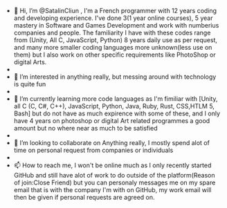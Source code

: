- 👋 Hi, I’m @SatalinCliun , I'm a French programmer with 12 years coding and developing experience. I've done 3(1 year online courses), 5 year mastery in Software and Games Development and work with numberius companies and people. The familiarity I have with these codes range from (Unity, All C, JavaScript, Python) 8 years daily use as per request, and many more smaller coding languages more unknown(less use on them) but I also work on other specific requirements like PhotoShop or digital Arts.
-  
- 👀 I’m interested in anything really, but messing around with technology is quite fun
- 
- 🌱 I’m currently learning more code languages as I'm fimiliar with [Unity, all C (C, C#, C++), JavaScript, Python, Java, Ruby, Rust, CSS,HTLM 5, Bash] but do not have as much expirence with some of these, and I only have 4 years on photoshop or digital Art related programmes a good amount but no where near as much to be satisfied 
- 
- 💞️ I’m looking to collaborate on Anything really, I mostly spend alot of time on personal request from companies or individuals 
- 
- 📫 How to reach me, I won't be online much as I only recently started GitHub and still have alot of work to do outside of the platform(Reason of join:Close Friend) but you can personaly messages me on my spare email that is with the company I'm with on GitHub, my work email will then be given if personal requests are agreed on.
<!---
SatalinCliun/SatalinCliun is a ✨ special ✨ repository because its `README.md` (this file) appears on your GitHub profile.
You can click the Preview link to take a look at your changes.
--->
